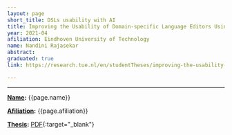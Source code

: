 ```yaml
---
layout: page
short_title: DSLs usability with AI
title: Improving the Usability of Domain-specific Language Editors Using Artificial Intelligence
year: 2021-04
afiliation: Eindhoven University of Technology
name: Nandini Rajasekar
abstract: 
graduated: true
link: https://research.tue.nl/en/studentTheses/improving-the-usability-of-the-domain-specific-language-editors-u

---
```


---
**[Name](#):** {{page.name}}

**[Afiliation](#):** {{page.afiliation}}

**[Thesis](#):** [PDF]({{page.link}}){:target="_blank"}

<!-- ## Abstract

{{page.abstract}} -->